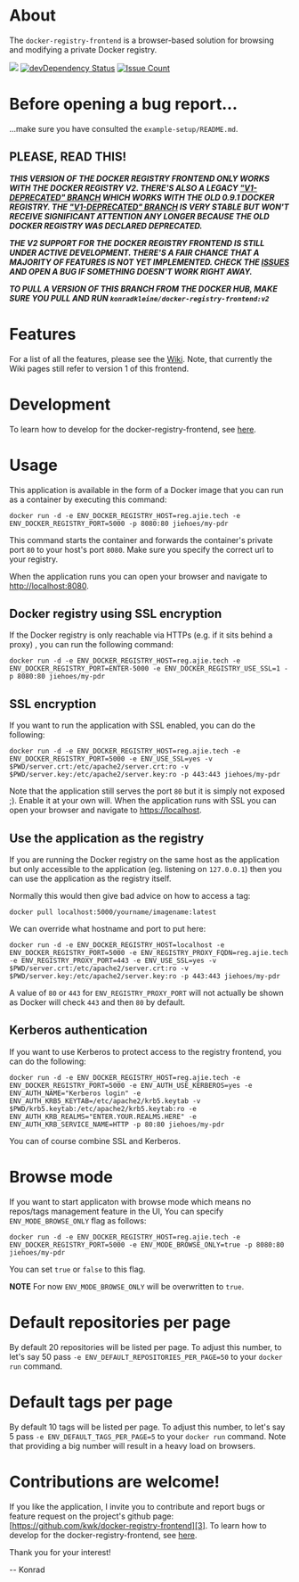 # About

The `docker-registry-frontend` is a browser-based solution for browsing and modifying a private Docker registry.

[![](https://badge.imagelayers.io/konradkleine/docker-registry-frontend:v2.svg)](https://imagelayers.io/?images=konradkleine/docker-registry-frontend:v2 'Get your own badge on imagelayers.io')
[![devDependency Status](https://david-dm.org/kwk/docker-registry-frontend/dev-status.svg?style=flat-square)](https://david-dm.org/kwk/docker-registry-frontend#info=devDependencies)
[![Issue Count](https://codeclimate.com/github/kwk/docker-registry-frontend/badges/issue_count.svg)](https://codeclimate.com/github/kwk/docker-registry-frontend)

# Before opening a bug report...

...make sure you have consulted the `example-setup/README.md`.

## PLEASE, READ THIS!

***THIS VERSION OF THE DOCKER REGISTRY FRONTEND ONLY WORKS WITH THE DOCKER REGISTRY V2. THERE'S ALSO A LEGACY ["V1-DEPRECATED" BRANCH][v1branch] WHICH WORKS WITH THE OLD 0.9.1 DOCKER REGISTRY. THE ["V1-DEPRECATED" BRANCH][v1branch] IS VERY STABLE BUT WON'T RECEIVE SIGNIFICANT ATTENTION ANY LONGER BECAUSE THE OLD DOCKER REGISTRY WAS DECLARED DEPRECATED.***

***THE V2 SUPPORT FOR THE DOCKER REGISTRY FRONTEND IS STILL UNDER ACTIVE DEVELOPMENT. THERE'S A FAIR CHANCE THAT A MAJORITY OF FEATURES IS NOT YET IMPLEMENTED. CHECK THE [ISSUES](https://github.com/kwk/docker-registry-frontend/issues) AND OPEN A BUG IF SOMETHING DOESN'T WORK RIGHT AWAY.***

***TO PULL A VERSION OF THIS BRANCH FROM THE DOCKER HUB, MAKE SURE YOU PULL AND RUN ```konradkleine/docker-registry-frontend:v2```***

# Features

For a list of all the features, please see the [Wiki][features]. Note, that currently the Wiki pages still refer to version 1 of this frontend.

# Development

To learn how to develop for the docker-registry-frontend, see
[here](develop/README.md).

# Usage

This application is available in the form of a Docker image that you can run as a container by executing this command:

    docker run -d -e ENV_DOCKER_REGISTRY_HOST=reg.ajie.tech -e ENV_DOCKER_REGISTRY_PORT=5000 -p 8080:80 jiehoes/my-pdr

This command starts the container and forwards the container's private port `80` to your host's port `8080`. Make sure you specify the correct url to your registry.

When the application runs you can open your browser and navigate to [http://localhost:8080][1].

## Docker registry using SSL encryption

If the Docker registry is only reachable via HTTPs (e.g. if it sits behind a proxy) , you can run the following command:

    docker run -d -e ENV_DOCKER_REGISTRY_HOST=reg.ajie.tech -e ENV_DOCKER_REGISTRY_PORT=ENTER-5000 -e ENV_DOCKER_REGISTRY_USE_SSL=1 -p 8080:80 jiehoes/my-pdr

## SSL encryption

If you want to run the application with SSL enabled, you can do the following:

    docker run -d -e ENV_DOCKER_REGISTRY_HOST=reg.ajie.tech -e ENV_DOCKER_REGISTRY_PORT=5000 -e ENV_USE_SSL=yes -v $PWD/server.crt:/etc/apache2/server.crt:ro -v $PWD/server.key:/etc/apache2/server.key:ro -p 443:443 jiehoes/my-pdr

Note that the application still serves the port `80` but it is simply not exposed ;). Enable it at your own will. When the application runs with SSL you can open your browser and navigate to [https://localhost][2].

## Use the application as the registry

If you are running the Docker registry on the same host as the application but only accessible to the application (eg. listening on `127.0.0.1`) then you can use the application as the registry itself.

Normally this would then give bad advice on how to access a tag:

    docker pull localhost:5000/yourname/imagename:latest

We can override what hostname and port to put here:

    docker run -d -e ENV_DOCKER_REGISTRY_HOST=localhost -e ENV_DOCKER_REGISTRY_PORT=5000 -e ENV_REGISTRY_PROXY_FQDN=reg.ajie.tech -e ENV_REGISTRY_PROXY_PORT=443 -e ENV_USE_SSL=yes -v $PWD/server.crt:/etc/apache2/server.crt:ro -v $PWD/server.key:/etc/apache2/server.key:ro -p 443:443 jiehoes/my-pdr

A value of `80` or `443` for `ENV_REGISTRY_PROXY_PORT` will not actually be shown as Docker will check `443` and then `80` by default.

## Kerberos authentication

If you want to use Kerberos to protect access to the registry frontend, you can
do the following:

    docker run -d -e ENV_DOCKER_REGISTRY_HOST=reg.ajie.tech -e ENV_DOCKER_REGISTRY_PORT=5000 -e ENV_AUTH_USE_KERBEROS=yes -e ENV_AUTH_NAME="Kerberos login" -e ENV_AUTH_KRB5_KEYTAB=/etc/apache2/krb5.keytab -v $PWD/krb5.keytab:/etc/apache2/krb5.keytab:ro -e ENV_AUTH_KRB_REALMS="ENTER.YOUR.REALMS.HERE" -e ENV_AUTH_KRB_SERVICE_NAME=HTTP -p 80:80 jiehoes/my-pdr

You can of course combine SSL and Kerberos.

# Browse mode

If you want to start applicaton with browse mode which means no repos/tags management feature in the UI, You can specify `ENV_MODE_BROWSE_ONLY` flag as follows:

    docker run -d -e ENV_DOCKER_REGISTRY_HOST=reg.ajie.tech -e ENV_DOCKER_REGISTRY_PORT=5000 -e ENV_MODE_BROWSE_ONLY=true -p 8080:80 jiehoes/my-pdr

You can set `true` or `false` to this flag.

**NOTE** For now `ENV_MODE_BROWSE_ONLY` will be overwritten to `true`.

# Default repositories per page

By default 20 repositories will be listed per page. To adjust this number, to
let's say 50 pass `-e ENV_DEFAULT_REPOSITORIES_PER_PAGE=50` to your `docker run`
command.

# Default tags per page

By default 10 tags will be listed per page. To adjust this number, to
let's say 5 pass `-e ENV_DEFAULT_TAGS_PER_PAGE=5` to your `docker run`
command. Note that providing a big number will result in a heavy load on browsers.

# Contributions are welcome!

If you like the application, I invite you to contribute and report bugs or feature request on the project's github page: [https://github.com/kwk/docker-registry-frontend][3].
To learn how to develop for the docker-registry-frontend, see [here](develop/README.md).

Thank you for your interest!

 -- Konrad


  [1]: http://localhost:8080
  [2]: https://localhost
  [3]: https://github.com/kwk/docker-registry-frontend
  [features]: https://github.com/kwk/docker-registry-frontend/wiki/Features
  [v1branch]: https://github.com/kwk/docker-registry-frontend/tree/v1-deprecated
